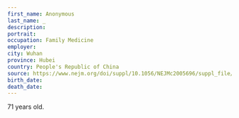 ```yaml
---
first_name: Anonymous
last_name: _
description: 
portrait: 
occupation: Family Medicine
employer: 
city: Wuhan
province: Hubei
country: People's Republic of China
source: https://www.nejm.org/doi/suppl/10.1056/NEJMc2005696/suppl_file/nejmc2005696_appendix.pdf
birth_date: 
death_date: 
---
```


71 years old.